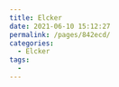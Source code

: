 ```yaml
---
title: Elcker
date: 2021-06-10 15:12:27
permalink: /pages/842ecd/
categories:
  - Elcker
tags:
  - 
---
```

